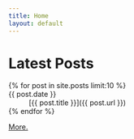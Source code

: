 ```yaml
---
title: Home
layout: default
---
```


# Latest Posts

<dl>
{% for post in site.posts limit:10 %}
<dt>{{ post.date }}</dt>
<dd>[{{ post.title }}]({{ post.url }})</dd>
{% endfor %}
</dl>

[More.](/posts)